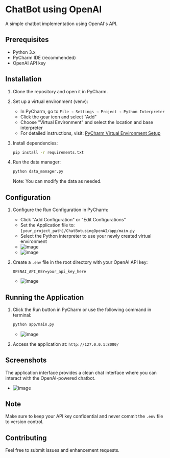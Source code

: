 # ChatBot using OpenAI

A simple chatbot implementation using OpenAI's API.

## Prerequisites

- Python 3.x
- PyCharm IDE (recommended)
- OpenAI API key

## Installation

1. Clone the repository and open it in PyCharm.

2. Set up a virtual environment (venv):
   - In PyCharm, go to `File → Settings → Project → Python Interpreter`
   - Click the gear icon and select "Add"
   - Choose "Virtual Environment" and select the location and base interpreter
   - For detailed instructions, visit: [PyCharm Virtual Environment Setup](https://www.jetbrains.com/help/pycharm/creating-virtual-environment.html#env-requirements)

3. Install dependencies:
   ```bash
   pip install -r requirements.txt
   ```

4. Run the data manager:
   ```bash
   python data_manager.py
   ```
   Note: You can modify the data as needed.

## Configuration

1. Configure the Run Configuration in PyCharm:
   - Click "Add Configuration" or "Edit Configurations"
   - Set the Application file to: `[your_project_path]/ChatBotusingOpenAI/app/main.py`
   - Select the Python interpreter to use your newly created virtual environment
   - ![image](https://github.com/user-attachments/assets/68760559-6ea2-4c84-9b2c-95d16c8b6644)
   - ![image](https://github.com/user-attachments/assets/a21e8315-ee13-4537-9376-79c76680f9eb)

2. Create a `.env` file in the root directory with your OpenAI API key:
   ```
   OPENAI_API_KEY=your_api_key_here
   ```
   - ![image](https://github.com/user-attachments/assets/a5c1dfd3-5c68-412e-b4a0-d7d4743e88ce)

## Running the Application

1. Click the Run button in PyCharm or use the following command in terminal:
   ```bash
   python app/main.py
   ```
   - ![image](https://github.com/user-attachments/assets/a422911b-598c-49c2-b470-8a78b4b5edfa)

2. Access the application at: `http://127.0.0.1:8000/`

## Screenshots

The application interface provides a clean chat interface where you can interact with the OpenAI-powered chatbot.
  - ![image](https://github.com/user-attachments/assets/ab2495a9-95bd-4f94-93ba-6a463910c714)

## Note

Make sure to keep your API key confidential and never commit the `.env` file to version control.

## Contributing

Feel free to submit issues and enhancement requests.
